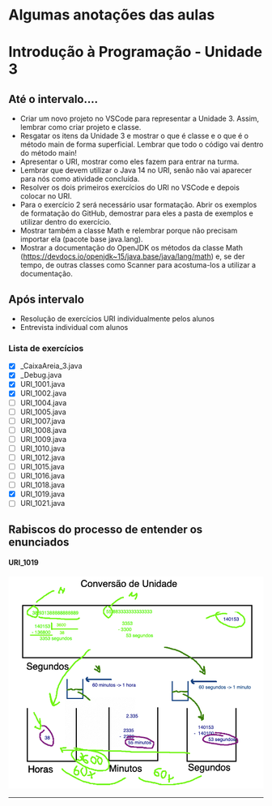 # Algumas anotações das aulas

# Introdução à Programação - Unidade 3
## Até o intervalo....
- Criar um novo projeto no VSCode para representar a Unidade 3. Assim, lembrar como criar projeto e classe.
- Resgatar os itens da Unidade 3 e mostrar o que é classe e o que é o método main de forma superficial. Lembrar que todo o código vai dentro do método main!
- Apresentar o URI, mostrar como eles fazem para entrar na turma.
- Lembrar que devem utilizar o Java 14 no URI, senão não vai aparecer para nós como atividade concluída.
- Resolver os dois primeiros exercícios do URI no VSCode e depois colocar no URI.
- Para o exercício 2 será necessário usar formatação. Abrir os exemplos de formatação do GitHub, demostrar para eles a pasta de exemplos e utilizar dentro do exercício.
- Mostrar também a classe Math e relembrar porque não precisam importar ela (pacote base java.lang).
- Mostrar a documentação do OpenJDK os métodos da classe Math (https://devdocs.io/openjdk~15/java.base/java/lang/math) e, se der tempo, de outras classes como Scanner para acostuma-los a utilizar a documentação.


## Após intervalo
- Resolução de exercícios URI individualmente pelos alunos
- Entrevista individual com alunos

### Lista de exercícios
- [x] _CaixaAreia_3.java
- [x] _Debug.java
- [x] URI_1001.java
- [x] URI_1002.java
- [ ] URI_1004.java
- [ ] URI_1005.java
- [ ] URI_1007.java
- [ ] URI_1008.java
- [ ] URI_1009.java
- [ ] URI_1010.java
- [ ] URI_1012.java
- [ ] URI_1015.java
- [ ] URI_1016.java
- [ ] URI_1018.java
- [x] URI_1019.java
- [ ] URI_1021.java

## Rabiscos do processo de entender os enunciados

#### URI_1019
![Rabiscos do problema URI 1019](imgs/img_URI_1019.png "Rabiscos do problema URI 1019")

------

